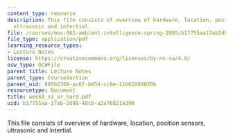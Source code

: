 ```yaml
---
content_type: resource
description: This file consists of overview of hardware, location, position sensors,
  ultrasonic and intertial.
file: /courses/mas-961-ambient-intelligence-spring-2005/b17755aa17ab2d9848cba2a76821a390_week8_ss_ar_hard.pdf
file_type: application/pdf
learning_resource_types:
- Lecture Notes
license: https://creativecommons.org/licenses/by-nc-sa/4.0/
ocw_type: OCWFile
parent_title: Lecture Notes
parent_type: CourseSection
parent_uid: 895b2368-ac6f-b45d-cc8e-11b61088020b
resourcetype: Document
title: week8_ss_ar_hard.pdf
uid: b17755aa-17ab-2d98-48cb-a2a76821a390
---
```

This file consists of overview of hardware, location, position sensors, ultrasonic and intertial.